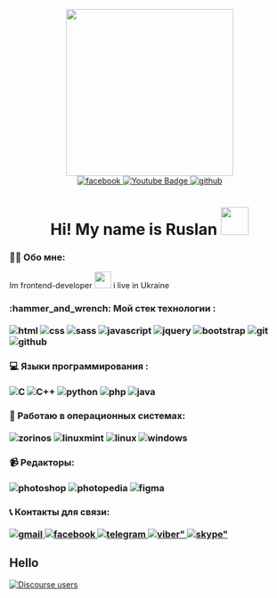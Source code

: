 <div id="header" align="center">
  <img src="https://media.giphy.com/media/qgQUggAC3Pfv687qPC/giphy.gif" width="300"/>
</div>

<div id="badges" align="center">
  <a href="https://www.facebook.com/addin.whites/">
    <img src="https://img.shields.io/badge/Facebook-1877F2?style=for-the-badge&logo=facebook&logoColor=white" alt="facebook"/>
  </a>
  <a href="https://www.youtube.com/channel/UC0PNHhJVhpDuubpSwe7XB2Q">
    <img src="https://img.shields.io/badge/YouTube-red?style=for-the-badge&logo=youtube&logoColor=white" alt="Youtube Badge"/>
  </a>
  <a href="https://github.com/RusProgger">
    <img src="https://img.shields.io/badge/GitHub-181717?logo=github&logoColor=fff&style=for-the-badge" alt="github">
  </a>
</div>
<div id="table1" align="center">
  <img src="https://komarev.com/ghpvc/?username=RusProgger&style=flat-square&color=blue" alt=""/>
</div>

<h1 align="center">
  Hi! My name is Ruslan
  <img src="https://media.giphy.com/media/hvRJCLFzcasrR4ia7z/giphy.gif" width="50px"/>
</h1>

### 👩‍💻 Обо мне:
  Im frontend-developer <img src="https://media.giphy.com/media/WUlplcMpOCEmTGBtBW/giphy.gif" width="30"> i live in Ukraine

<h3> :hammer_and_wrench: Мой стек технологии : </br></br>
  <img src="https://github.com/RusProgger/RusProgger/assets/105813644/be45eace-63b7-47a4-8bf9-c7325788e397" alt="html">
<!--   <img src="https://img.shields.io/badge/Pug-A86454?logo=pug&logoColor=fff&style=for-the-badge" alt="pug"> -->
  <img src="https://github.com/RusProgger/RusProgger/assets/105813644/039c2cbc-20dc-4a75-bde4-a74e56f98126" alt="css">
  <img src="https://github.com/RusProgger/RusProgger/assets/105813644/be19e816-fd58-4930-ad3a-e022b931e1b5" alt="sass">
  <img src="https://img.shields.io/badge/JavaScript-F7DF1E?style=for-the-badge&logo=javascript&logoColor=black" alt="javascript">  
  <img src="https://img.shields.io/badge/jQuery-0769AD?style=for-the-badge&logo=jquery&logoColor=white" alt="jquery">
<!--   <img src="https://img.shields.io/badge/gulp-CF4647?logo=gulp&logoColor=fff&style=for-the-badge" alt="gulp"> -->
  <img src="https://img.shields.io/badge/Bootstrap-7952B3?logo=bootstrap&logoColor=fff&style=for-the-badge" alt="bootstrap">
  <img src="https://img.shields.io/badge/Git-F05032?logo=git&logoColor=fff&style=for-the-badge" alt="git">
  <img src="https://img.shields.io/badge/GitHub-181717?logo=github&logoColor=fff&style=for-the-badge" alt="github">
</h3>

<h3> 💻 Языки программирования : </br></br>
  <img src="https://img.shields.io/badge/C-A8B9CC?logo=c&logoColor=fff&style=for-the-badge" alt="C">
  <img src="https://img.shields.io/badge/C%2B%2B-00599C?logo=cplusplus&logoColor=fff&style=for-the-badge" alt="С++">
  <img src="https://img.shields.io/badge/Python-3776AB?logo=python&logoColor=fff&style=for-the-badge" alt="python">
  <img src="https://img.shields.io/badge/PHP-777BB4?style=for-the-badge&logo=php&logoColor=white" alt="php">
  <img src="https://img.shields.io/badge/Java-ED8B00?style=for-the-badge&logo=openjdk&logoColor=white" alt="java">
  
</h3>

<h3> 💾 Работаю в операционных системах: </br></br>
  <img src="https://img.shields.io/badge/Zorin-15A6F0?logo=zorin&logoColor=fff&style=for-the-badge" alt="zorinos">
  <img src="https://img.shields.io/badge/Linux%20Mint-87CF3E?logo=linuxmint&logoColor=fff&style=for-the-badge" alt="linuxmint">
  <img src="https://img.shields.io/badge/Linux-FCC624?logo=linux&logoColor=000&style=for-the-badge" alt="linux">
  <img src="https://img.shields.io/badge/Windows-0078D4?logo=windows&logoColor=fff&style=for-the-badge" alt="windows">
</h3>

<h3> 📹 Редакторы: </br></br>
  <img src="https://img.shields.io/badge/Adobe%20Photoshop-31A8FF?logo=adobephotoshop&logoColor=fff&style=for-the-badge" alt="photoshop">
  <img src="https://img.shields.io/badge/Photopea-18A497?logo=photopea&logoColor=fff&style=for-the-badge" alt="photopedia">
  <img src="https://img.shields.io/badge/Figma-F24E1E?logo=figma&logoColor=fff&style=for-the-badge" alt="figma">
</h3>

<h3> 📞 Контакты для связи: </br></br>
  <a href="mailto:ruslantimka92@gmail.com">
    <img src="https://img.shields.io/badge/Gmail-EA4335?logo=gmail&logoColor=fff&style=for-the-badge" alt="gmail">
  </a>

   <a href="https://www.facebook.com/addin.whites/">
    <img src="https://img.shields.io/badge/Facebook-1877F2?logo=facebook&logoColor=fff&style=for-the-badge" alt="facebook">
  </a>

   <a href="#">
    <img src="https://img.shields.io/badge/Telegram-26A5E4?logo=telegram&logoColor=fff&style=for-the-badge" alt="telegram">
  </a>
  <a href="">
    <img src="https://img.shields.io/badge/Viber-7360F2?logo=viber&logoColor=fff&style=for-the-badge" alt=viber">
  </a>
   <a href="skype:timkanik92?chat">
    <img src="https://img.shields.io/badge/Skype-00AFF0?logo=skype&logoColor=fff&style=for-the-badge" alt=skype">
  </a>
</h3>

## Hello 
  <p>
    <a href="">
      <img alt="Discourse users" src="https://img.shields.io/discourse/users">
    </a>  
  
